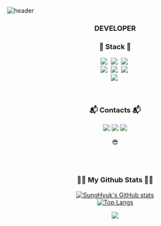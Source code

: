 ![header](https://capsule-render.vercel.app/api?type=waving&color=gradient&height=170&section=header&text=%20SungHyuk&fontColor=ffffff&fontAlignX=45&fontAlignY=65&fontSize=100&animation=twinkling)


<h3 align="center">DEVELOPER</h3>
<h3 align="center"> 🌱 Stack 🌱 </h3>
<p align="center">
<img src="https://img.shields.io/badge/HTML5-E34F26?style=for-the-badge&logo=HTML5&logoColor=white"/></a>&nbsp
  <img src="https://img.shields.io/badge/css-1572B6?style=for-the-badge&logo=css3&logoColor=white"/></a>&nbsp
    <img src="https://img.shields.io/badge/Javascript-ffb13b?style=for-the-badge&logo=javascript&logoColor=white"/></a>&nbsp 
<br>
    <img src="https://img.shields.io/badge/java-007396?style=for-the-badge&logo=java&logoColor=white">&nbsp
    <img src="https://img.shields.io/badge/spring-6DB33F?style=for-the-badge&logo=spring&logoColor=white">&nbsp
    <img src="https://img.shields.io/badge/springboot-6DB33F?style=for-the-badge&logo=springboot&logoColor=white">&nbsp
<br>
    <img src="https://img.shields.io/badge/mariaDB-003545?style=for-the-badge&logo=mariaDB&logoColor=white">&nbsp
</p>
<br>

<h3 align="center"> 📬 Contacts 📬 </h3>
<p align="center">
  <a href="mailto:anlbusan.google.com"><img src="https://img.shields.io/badge/Gmail-d14836?style=for-the-badge&logo=Gmail&logoColor=white&link=kirin0044@gmail.com"/></a>
  <a href="mailto:kangsh9820.naver.com"><img src="https://img.shields.io/badge/Naver-03C75A?style=for-the-badge&logo=Naver&logoColor=white&link=kangsh9820.naver.com"/></a>
  <a href ="https://github.com/kangsunghyuk98"><img src="https://img.shields.io/badge/GitHub-181717?style=for-the-badge&logo=GitHub&logoColor=white"/></a>
</p>
<p align="center">
😎

<br><br>
  
<h3 align="center">👨‍💻 My Github Stats 👨‍💻</h3>
<div align="center">

[![SungHyuk's GitHub stats](https://github-readme-stats.vercel.app/api?username=kangsunghyuk98&hide_title=true&show_icons=true&include_all_commits=true&disable_animations=true&theme=tokyonight)](https://github.com/kangsunghyuk98/github-readme-stats)<br>
[![Top Langs](https://github-readme-stats.vercel.app/api/top-langs/?username=kangsunghyuk98&layout=compact)](https://github.com/kangsunghyuk98/github-readme-stats)
</div>

<p align="center">
  <a href="https://hits.seeyoufarm.com"><img src="https://hits.seeyoufarm.com/api/count/incr/badge.svg?url=https%3A%2F%2Fgithub.com%2Fhyeinisfree&count_bg=%2341B883&title_bg=%23CDC2C2&icon=github.svg&icon_color=%23E7E7E7&title=hits&edge_flat=false"/></a>
</p>
